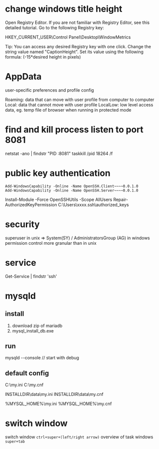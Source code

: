 # change windows title height

Open Registry Editor. If you are not familiar with Registry Editor, see this detailed tutorial.
Go to the following Registry key:

HKEY_CURRENT_USER\Control Panel\Desktop\WindowMetrics

Tip: You can access any desired Registry key with one click.
Change the string value named "CaptionHeight". Set its value using the following formula:
(-15*desired height in pixels)

# AppData
user-specific preferences and profile config

Roaming: data that can move with user profile from computer to computer
Local: data that cannot move with user profile
LocalLow: low level access data, eg. temp file of browser when running in protected mode

# find and kill process listen to port 8081
netstat -ano | findstr "PID :8081"
taskkill /pid 18264 /f


# public key authentication
```
Add-WindowsCapability -Online -Name OpenSSH.Client~~~~0.0.1.0
Add-WindowsCapability -Online -Name OpenSSH.Server~~~~0.0.1.0
```

Install-Module -Force OpenSSHUtils -Scope AllUsers
Repair-AuthorizedKeyPermission C:\Users\xxxx\.ssh\authorized_keys

# security
superuser in unix => System(SY) / AdministratorsGroup (AG) in windows
permission control more granular than in unix

# service
Get-Service | findstr 'ssh'



# mysqld
## install
1. download zip of mariadb
2. mysql_install_db.exe 

## run
mysqld --console  // start with debug

## default config
C:\my.ini
C:\my.cnf

INSTALLDIR\data\my.ini
INSTALLDIR\data\my.cnf

%MYSQL_HOME%\my.ini
%MYSQL_HOME%\my.cnf


# switch window
switch window  `ctrl+super+(left/right arrow)`
overview of task windows  `super+tab`





